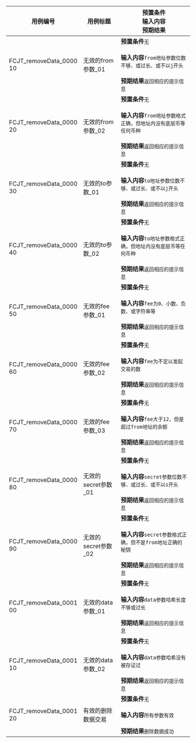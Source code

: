 |用例编号|用例标题|预置条件<br>输入内容<br>预期结果|
|----------------|----------------|----------------|
|<a name="FCJT_removeData_000010"></a>FCJT_removeData_0000<br>10|无效的from参数_01|**预置条件**`无`<br><br>**输入内容**`from地址参数位数不够、或过长、或不以j开头`<br><br>**预期结果**`返回相应的提示信息`|
|<a name="FCJT_removeData_000020"></a>FCJT_removeData_0000<br>20|无效的from参数_02|**预置条件**`无`<br><br>**输入内容**`from地址参数格式正确，但地址内没有底层币等任何币种`<br><br>**预期结果**`返回相应的提示信息`|
|<a name="FCJT_removeData_000030"></a>FCJT_removeData_0000<br>30|无效的to参数_01|**预置条件**`无`<br><br>**输入内容**`to地址参数位数不够、或过长、或不以j开头`<br><br>**预期结果**`返回相应的提示信息`|
|<a name="FCJT_removeData_000040"></a>FCJT_removeData_0000<br>40|无效的to参数_02|**预置条件**`无`<br><br>**输入内容**`to地址参数格式正确，但地址内没有底层币等任何币种`<br><br>**预期结果**`返回相应的提示信息`|
|<a name="FCJT_removeData_000050"></a>FCJT_removeData_0000<br>50|无效的fee参数_01|**预置条件**`无`<br><br>**输入内容**`fee为0、小数、负数、或字符串等`<br><br>**预期结果**`返回相应的提示信息`|
|<a name="FCJT_removeData_000060"></a>FCJT_removeData_0000<br>60|无效的fee参数_02|**预置条件**`无`<br><br>**输入内容**`fee为不足以发起交易的数`<br><br>**预期结果**`返回相应的提示信息`|
|<a name="FCJT_removeData_000070"></a>FCJT_removeData_0000<br>70|无效的fee参数_03|**预置条件**`无`<br><br>**输入内容**`fee大于12，但是超过from地址的余额`<br><br>**预期结果**`返回相应的提示信息`|
|<a name="FCJT_removeData_000080"></a>FCJT_removeData_0000<br>80|无效的secret参数_01|**预置条件**`无`<br><br>**输入内容**`secret参数位数不够、或过长、或不以s开头`<br><br>**预期结果**`返回相应的提示信息`|
|<a name="FCJT_removeData_000090"></a>FCJT_removeData_0000<br>90|无效的secret参数_02|**预置条件**`无`<br><br>**输入内容**`secret参数格式正确，但不是from地址正确的秘钥`<br><br>**预期结果**`返回相应的提示信息`|
|<a name="FCJT_removeData_000100"></a>FCJT_removeData_0001<br>00|无效的data参数_01|**预置条件**`无`<br><br>**输入内容**`data参数哈希长度不够或过长`<br><br>**预期结果**`返回相应的提示信息`|
|<a name="FCJT_removeData_000110"></a>FCJT_removeData_0001<br>10|无效的data参数_02|**预置条件**`无`<br><br>**输入内容**`data参数哈希没有被存证过`<br><br>**预期结果**`返回相应的提示信息`|
|<a name="FCJT_removeData_000120"></a>FCJT_removeData_0001<br>20|有效的删除数据交易|**预置条件**`无`<br><br>**输入内容**`所有参数有效`<br><br>**预期结果**`删除数据成功`|
